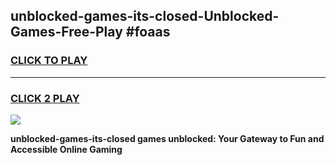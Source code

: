
## unblocked-games-its-closed-Unblocked-Games-Free-Play #foaas
<h3>
<a href="https://us.freeplayer.one?title=unblocked-games-its-closed&ref=9M">CLICK TO PLAY</a></h3>
<hr>

<h3>
<a href="https://us.freeplayer.one?title=unblocked-games-its-closed&ref=9M">CLICK 2 PLAY</a>
  
</h3>

<a href="https://us.freeplayer.one?title=unblocked-games-its-closed&ref=9M"><img src="https://clearcache.store/games.png"></a>


**unblocked-games-its-closed games unblocked: Your Gateway to Fun and Accessible Online Gaming**
